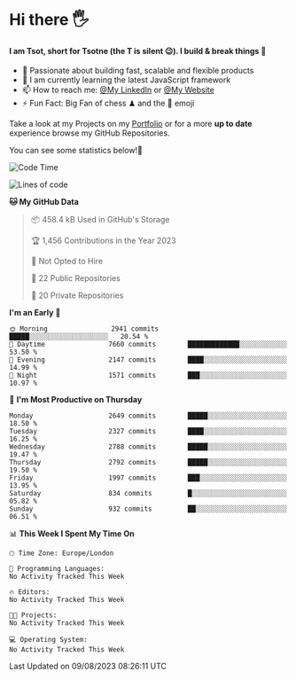 # Hi there :raised_hand_with_fingers_splayed:
#### I am Tsot, short for Tsotne (the T is silent :wink:). I build & break things :space_invader:
- :telescope: Passionate about building fast, scalable and flexible products
- :seedling: I am currently learning the latest JavaScript framework 
- :mailbox: How to reach me: [@My LinkedIn](https://www.linkedin.com/in/tsotne-gvadzabia/) or [@My Website](https://tsotne.co.uk/contact)
- :zap: Fun Fact: Big Fan of chess ♟ and the 👾 emoji

Take a look at my Projects on my [Portfolio](https://tsotne.co.uk/) or for a more **up to date** experience browse my GitHub Repositories.

You can see some statistics below!:space_invader:
<!--START_SECTION:waka-->
![Code Time](http://img.shields.io/badge/Code%20Time-761%20hrs%202%20mins-blue)

![Lines of code](https://img.shields.io/badge/From%20Hello%20World%20I%27ve%20Written-6.8%20million%20lines%20of%20code-blue)

**🐱 My GitHub Data** 

> 📦 458.4 kB Used in GitHub's Storage 
 > 
> 🏆 1,456 Contributions in the Year 2023
 > 
> 🚫 Not Opted to Hire
 > 
> 📜 22 Public Repositories 
 > 
> 🔑 20 Private Repositories 
 > 
**I'm an Early 🐤** 

```text
🌞 Morning                2941 commits        █████░░░░░░░░░░░░░░░░░░░░   20.54 % 
🌆 Daytime                7660 commits        █████████████░░░░░░░░░░░░   53.50 % 
🌃 Evening                2147 commits        ████░░░░░░░░░░░░░░░░░░░░░   14.99 % 
🌙 Night                  1571 commits        ███░░░░░░░░░░░░░░░░░░░░░░   10.97 % 
```
📅 **I'm Most Productive on Thursday** 

```text
Monday                   2649 commits        █████░░░░░░░░░░░░░░░░░░░░   18.50 % 
Tuesday                  2327 commits        ████░░░░░░░░░░░░░░░░░░░░░   16.25 % 
Wednesday                2788 commits        █████░░░░░░░░░░░░░░░░░░░░   19.47 % 
Thursday                 2792 commits        █████░░░░░░░░░░░░░░░░░░░░   19.50 % 
Friday                   1997 commits        ███░░░░░░░░░░░░░░░░░░░░░░   13.95 % 
Saturday                 834 commits         █░░░░░░░░░░░░░░░░░░░░░░░░   05.82 % 
Sunday                   932 commits         ██░░░░░░░░░░░░░░░░░░░░░░░   06.51 % 
```


📊 **This Week I Spent My Time On** 

```text
🕑︎ Time Zone: Europe/London

💬 Programming Languages: 
No Activity Tracked This Week

🔥 Editors: 
No Activity Tracked This Week

🐱‍💻 Projects: 
No Activity Tracked This Week

💻 Operating System: 
No Activity Tracked This Week
```


 Last Updated on 09/08/2023 08:26:11 UTC
<!--END_SECTION:waka-->
